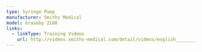 ```yaml
---
type: Syringe Pump
manufacturer: Smiths Medical
model: Graseby 2100
links:
  - linkType: Training Videos
    url: http://videos.smiths-medical.com/detail/videos/english____________/video/6153157123001/graseby-2100-quick-start-video?autoStart=true
---
```

